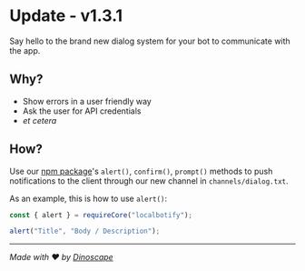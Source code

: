 # Update - v1.3.1

Say hello to the brand new dialog system for your bot to communicate with the app.

## Why?

- Show errors in a user friendly way
- Ask the user for API credentials
- _et cetera_

## How?

Use our [npm package](https://www.npmjs.com/package/localbotify)'s `alert()`, `confirm()`, `prompt()` methods to push notifications to the client through our new channel in `channels/dialog.txt`.

As an example, this is how to use `alert()`:

```js
const { alert } = requireCore("localbotify");

alert("Title", "Body / Description");
```

---

_Made with ❤️ by [Dinoscape](https://github.com/DinoscapeProgramming)_
